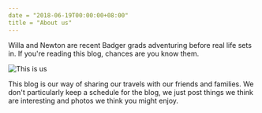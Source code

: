 ```yaml
---
date = "2018-06-19T00:00:00+08:00"
title = "About us"
---
```


Willa and Newton are recent Badger grads adventuring before real life sets in. If you're reading this blog, chances are you know them.

![This is us][1]

This blog is our way of sharing our travels with our friends and families. We don't particularly keep a schedule for the blog, we just post things we think are interesting and photos we think you might enjoy.

[1]: /img/about.jpg
